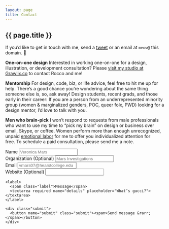 ```yaml
---
layout: page
title: Contact
---
```

<section class="contact_intro">
  <figure>
  </figure>
  <div>
    <h1 class="page_title"><span>{{ page.title }}</span></h1>
    <p>If you’d like to get in touch with me, send a <a href="http://twitter.com/home?status=@skullface%20Hi!%20I%20wanted%20to%20say%20">tweet</a> or an email at <code>meow@</code> this domain. 💌</p>
  </div>
</section>

**One-on-one design** Interested in working one-on-one for a design, illustration, or development consultation? Please <a href="http://grawlix.co/?utm_source=jp-contact">visit my studio at Grawlix.co</a> to contact Rocco and me!

**Mentorship** For design, code, biz, or life advice, feel free to hit me up for help. There’s a good chance you’re wondering about the same thing someone else is, so, ask away! Design students, recent grads, and those early in their career: If you are a person from an underrepresented minority group (women &amp; marginalized genders, POC, queer folx, PWD) looking for a design mentor, I’d love to talk with you.

**Men who brain-pick** I won’t respond to requests from male professionals who want to use my time to “pick my brain” on design or business over email, Skype, or coffee. Women perform more than enough unrecognized, unpaid [emotional labor](http://www.metafilter.com/151267/Wheres-My-Cut-On-Unpaid-Emotional-Labor) for me to offer you individualized attention for free. To schedule a paid consultation, please send me a note.

<div class="contact_form_container">
  <form accept-charset="UTF-8" action="https://usebasin.com/f/8456a9a39901" class="contact_form" method="POST">
    <div class="contact_form_details">
      <div class="form-detail">
        <label><span class="label">Name</span>
          <input type="text" required name="your-name" placeholder="Veronica Mars">
        </label>
      </div>
      <div class="form-detail">
        <label><span class="label">Organization <span class="optional">(Optional)</span></span>
          <input type="text" name="your-organization" placeholder="Mars Investigations">
        </label>
      </div>
      <div class="form-detail">
        <label for="eeemail"><span class="label">Email</span>
          <input type="email" name="eeemail" required placeholder="vmars07@hearstcollege.edu">
        </label>
      </div>
      <div class="form-detail">
        <label><span class="label">Website <span class="optional">(Optional)</span></span>
          <input type="url" name="your-website">
        </label>
      </div>
    </div>

    <label>
      <span class="label">Message</span>
      <textarea required name="details" placeholder="What’s gucci?"></textarea>
    </label>

    <div class="submit">
      <button name="submit" class="submit"><span>Send message &rarr;</span></button>
    </div>
  </form>
</div>
